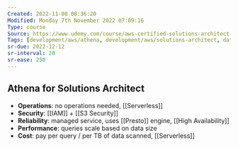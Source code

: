 ```yaml
---
Created: 2022-11-08 08:36:20
Modified: Monday 7th November 2022 07:09:16
Type: course
Source: https://www.udemy.com/course/aws-certified-solutions-architect-associate-saa-c01/?xref=E0Aed11STH4LPUQvCz0GJFABTmM=
Tags: [development/aws/athena, development/aws/solutions-architect, database, review]
sr-due: 2022-12-12
sr-interval: 20
sr-ease: 250
---
```


## Athena for Solutions Architect

- **Operations**: no operations needed, [[Serverless]]
- **Security**: [[IAM]] + [[S3 Security]]
- **Reliability**: managed service, uses [[Presto]] engine, [[High Availability]]
- **Performance**: queries scale based on data size
- **Cost**: pay per query / per TB of data scanned, [[Serverless]]